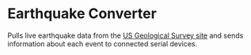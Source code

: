 # Earthquake Converter

Pulls live earthquake data from the [US Geological Survey site](http://earthquake.usgs.gov/) and sends information about each event to connected serial devices.
